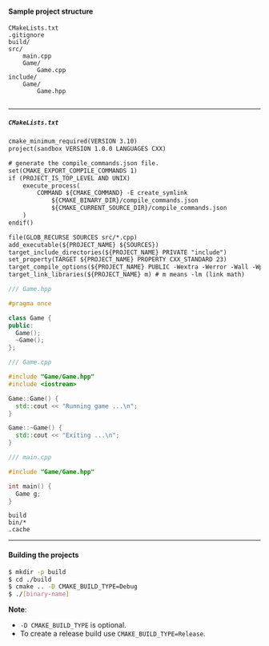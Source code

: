 
#### Sample project structure

```
CMakeLists.txt
.gitignore
build/
src/
	main.cpp
	Game/
		Game.cpp
include/
	Game/
		Game.hpp
		
```


---

##### `CMakeLists.txt` 

```txt
cmake_minimum_required(VERSION 3.10)
project(sandbox VERSION 1.0.0 LANGUAGES CXX)

# generate the compile_commands.json file.
set(CMAKE_EXPORT_COMPILE_COMMANDS 1)
if (PROJECT_IS_TOP_LEVEL AND UNIX)
    execute_process(
        COMMAND ${CMAKE_COMMAND} -E create_symlink
            ${CMAKE_BINARY_DIR}/compile_commands.json
            ${CMAKE_CURRENT_SOURCE_DIR}/compile_commands.json
    )
endif()

file(GLOB_RECURSE SOURCES src/*.cpp)
add_executable(${PROJECT_NAME} ${SOURCES})
target_include_directories(${PROJECT_NAME} PRIVATE "include")
set_property(TARGET ${PROJECT_NAME} PROPERTY CXX_STANDARD 23)
target_compile_options(${PROJECT_NAME} PUBLIC -Wextra -Werror -Wall -Wpedantic)
target_link_libraries(${PROJECT_NAME} m) # m means -lm (link math)
```

```hpp
/// Game.hpp

#pragma once

class Game {
public:
  Game();
  ~Game();
};
```

```cpp
/// Game.cpp

#include "Game/Game.hpp"
#include <iostream>

Game::Game() {
  std::cout << "Running game ...\n";
}

Game::~Game() {
  std::cout << "Exiting ...\n";
}
```

```cpp
/// main.cpp

#include "Game/Game.hpp"

int main() {
  Game g;
}
```

```gitignore
build
bin/*
.cache
```

---

#### Building the projects

```bash
$ mkdir -p build
$ cd ./build
$ cmake .. -D CMAKE_BUILD_TYPE=Debug
$ ./[binary-name]
```

**Note**:
- `-D CMAKE_BUILD_TYPE` is optional.  
- To create a release build use `CMAKE_BUILD_TYPE=Release`.